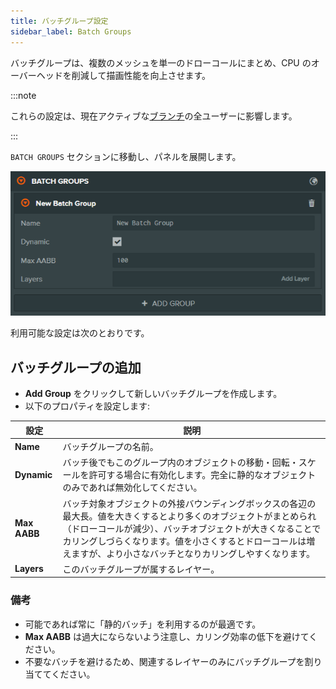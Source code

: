 ```yaml
---
title: バッチグループ設定
sidebar_label: Batch Groups
---
```


バッチグループは、複数のメッシュを単一のドローコールにまとめ、CPU のオーバーヘッドを削減して描画性能を向上させます。

:::note

これらの設定は、現在アクティブな[ブランチ](../../version-control/branches.md)の全ユーザーに影響します。

:::

`BATCH GROUPS` セクションに移動し、パネルを展開します。

![Batch Groups Settings](/img/user-manual/editor/interface/settings/batch-groups.webp)

利用可能な設定は次のとおりです。

## バッチグループの追加

- **Add Group** をクリックして新しいバッチグループを作成します。
- 以下のプロパティを設定します:

| 設定 | 説明 |
| --- | --- |
| **Name** | バッチグループの名前。 |
| **Dynamic** | バッチ後でもこのグループ内のオブジェクトの移動・回転・スケールを許可する場合に有効化します。完全に静的なオブジェクトのみであれば無効化してください。 |
| **Max AABB** | バッチ対象オブジェクトの外接バウンディングボックスの各辺の最大長。値を大きくするとより多くのオブジェクトがまとめられ（ドローコールが減少）、バッチオブジェクトが大きくなることでカリングしづらくなります。値を小さくするとドローコールは増えますが、より小さなバッチとなりカリングしやすくなります。 |
| **Layers** | このバッチグループが属するレイヤー。 |

### 備考

- 可能であれば常に「静的バッチ」を利用するのが最適です。
- **Max AABB** は過大にならないよう注意し、カリング効率の低下を避けてください。
- 不要なバッチを避けるため、関連するレイヤーのみにバッチグループを割り当ててください。


